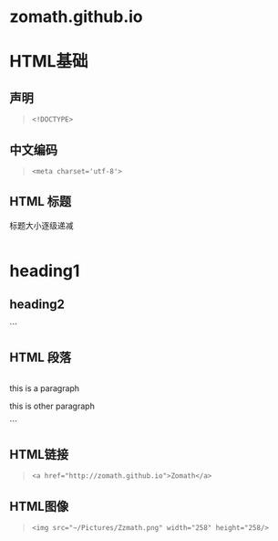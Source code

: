 # zomath.github.io
# HTML基础
## 声明
> `<!DOCTYPE>`
## 中文编码
>`<meta charset='utf-8'>`

## HTML 标题
标题大小逐级递减
>```
<h1>heading1</h1>
<h2>heading2</h2>
```

## HTML 段落
>```
<p>this is a paragraph</p>
<p>this is other paragraph</p>
```

## HTML链接
>`
<a href="http://zomath.github.io">Zomath</a>
`

## HTML图像
> `<img src="~/Pictures/Zzmath.png" width="258" height="258/>`


